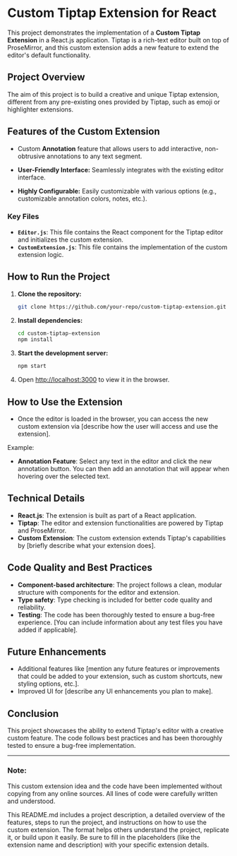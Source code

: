 # Custom Tiptap Extension for React

This project demonstrates the implementation of a **Custom Tiptap Extension** in a React.js application. Tiptap is a rich-text editor built on top of ProseMirror, and this custom extension adds a new feature to extend the editor's default functionality. 

## Project Overview

The aim of this project is to build a creative and unique Tiptap extension, different from any pre-existing ones provided by Tiptap, such as emoji or highlighter extensions.

## Features of the Custom Extension

- Custom **Annotation** feature that allows users to add interactive, non-obtrusive annotations to any text segment.

- **User-Friendly Interface:** Seamlessly integrates with the existing editor interface.
  
- **Highly Configurable:** Easily customizable with various options (e.g., customizable annotation colors, notes, etc.).

### Key Files
- **`Editor.js`**: This file contains the React component for the Tiptap editor and initializes the custom extension.
- **`CustomExtension.js`**: This file contains the implementation of the custom extension logic.
  
## How to Run the Project

1. **Clone the repository:**

    ```bash
    git clone https://github.com/your-repo/custom-tiptap-extension.git
    ```

2. **Install dependencies:**

    ```bash
    cd custom-tiptap-extension
    npm install
    ```

3. **Start the development server:**

    ```bash
    npm start
    ```

4. Open [http://localhost:3000](http://localhost:3000) to view it in the browser.

## How to Use the Extension

- Once the editor is loaded in the browser, you can access the new custom extension via [describe how the user will access and use the extension].

Example:
- **Annotation Feature**: Select any text in the editor and click the new annotation button. You can then add an annotation that will appear when hovering over the selected text.

## Technical Details

- **React.js**: The extension is built as part of a React application.
- **Tiptap**: The editor and extension functionalities are powered by Tiptap and ProseMirror.
- **Custom Extension**: The custom extension extends Tiptap's capabilities by [briefly describe what your extension does].

## Code Quality and Best Practices

- **Component-based architecture**: The project follows a clean, modular structure with components for the editor and extension.
- **Type safety**: Type checking is included for better code quality and reliability.
- **Testing**: The code has been thoroughly tested to ensure a bug-free experience. [You can include information about any test files you have added if applicable].

## Future Enhancements

- Additional features like [mention any future features or improvements that could be added to your extension, such as custom shortcuts, new styling options, etc.].
- Improved UI for [describe any UI enhancements you plan to make].

## Conclusion

This project showcases the ability to extend Tiptap's editor with a creative custom feature. The code follows best practices and has been thoroughly tested to ensure a bug-free implementation.

---

### Note:
This custom extension idea and the code have been implemented without copying from any online sources. All lines of code were carefully written and understood.

This README.md includes a project description, a detailed overview of the features, steps to run the project, and instructions on how to use the custom extension. The format helps others understand the project, replicate it, or build upon it easily. Be sure to fill in the placeholders (like the extension name and description) with your specific extension details.

